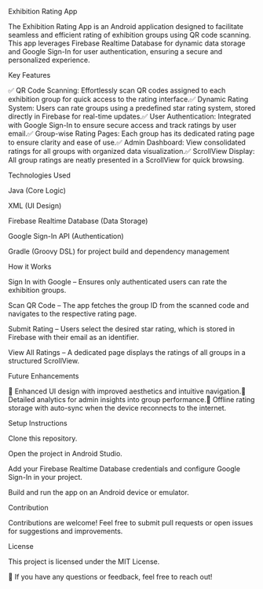 Exhibition Rating App

The Exhibition Rating App is an Android application designed to facilitate seamless and efficient rating of exhibition groups using QR code scanning. This app leverages Firebase Realtime Database for dynamic data storage and Google Sign-In for user authentication, ensuring a secure and personalized experience.

Key Features

✅ QR Code Scanning: Effortlessly scan QR codes assigned to each exhibition group for quick access to the rating interface.✅ Dynamic Rating System: Users can rate groups using a predefined star rating system, stored directly in Firebase for real-time updates.✅ User Authentication: Integrated with Google Sign-In to ensure secure access and track ratings by user email.✅ Group-wise Rating Pages: Each group has its dedicated rating page to ensure clarity and ease of use.✅ Admin Dashboard: View consolidated ratings for all groups with organized data visualization.✅ ScrollView Display: All group ratings are neatly presented in a ScrollView for quick browsing.

Technologies Used

Java (Core Logic)

XML (UI Design)

Firebase Realtime Database (Data Storage)

Google Sign-In API (Authentication)

Gradle (Groovy DSL) for project build and dependency management

How it Works

Sign In with Google – Ensures only authenticated users can rate the exhibition groups.

Scan QR Code – The app fetches the group ID from the scanned code and navigates to the respective rating page.

Submit Rating – Users select the desired star rating, which is stored in Firebase with their email as an identifier.

View All Ratings – A dedicated page displays the ratings of all groups in a structured ScrollView.

Future Enhancements

🔹 Enhanced UI design with improved aesthetics and intuitive navigation.🔹 Detailed analytics for admin insights into group performance.🔹 Offline rating storage with auto-sync when the device reconnects to the internet.

Setup Instructions

Clone this repository.

Open the project in Android Studio.

Add your Firebase Realtime Database credentials and configure Google Sign-In in your project.

Build and run the app on an Android device or emulator.

Contribution

Contributions are welcome! Feel free to submit pull requests or open issues for suggestions and improvements.

License

This project is licensed under the MIT License.

💬 If you have any questions or feedback, feel free to reach out!
